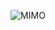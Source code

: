 <div align="center">

  ![MIMO](https://user-images.githubusercontent.com/86432393/148255105-05d5af5d-f7bc-4566-9355-4ba806bb1128.jpg)

<div>
